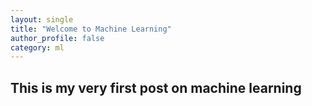 ```yaml
---
layout: single
title: "Welcome to Machine Learning"
author_profile: false
category: ml
---
```


## This is my very first post on machine learning
